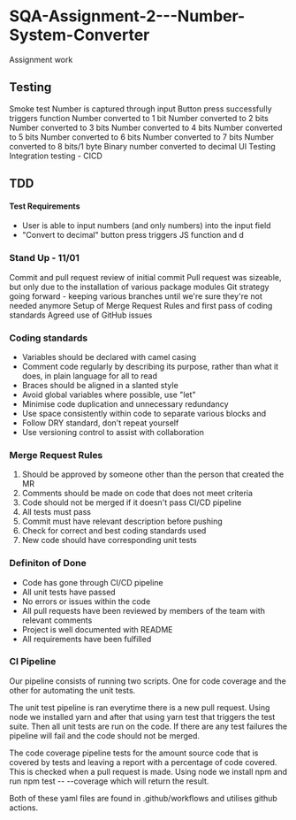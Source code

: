 # SQA-Assignment-2---Number-System-Converter
Assignment work

## Testing 
Smoke test
Number is captured through input 
Button press successfully triggers function
Number converted to 1 bit
Number converted to 2 bits
Number converted to 3 bits
Number converted to 4 bits
Number converted to 5 bits
Number converted to 6 bits
Number converted to 7 bits
Number converted to 8 bits/1 byte
Binary number converted to decimal
UI Testing
Integration testing - CICD

## TDD
#### Test Requirements
- User is able to input numbers (and only numbers) into the input field
- "Convert to decimal" button press triggers JS function and d



### Stand Up - 11/01 
Commit and pull request review of initial commit 
Pull request was sizeable, but only due to the installation of various package modules
Git strategy going forward - keeping various branches until we're sure they're not needed anymore
Setup of Merge Request Rules and first pass of coding standards
Agreed use of GitHub issues

### Coding standards
- Variables should be declared with camel casing
- Comment code regularly by describing its purpose, rather than what it does, in plain language for all to read
- Braces should be aligned in a slanted style
- Avoid global variables where possible, use "let"
- Minimise code duplication and unnecessary redundancy
- Use space consistently within code to separate various blocks and 
- Follow DRY standard, don't repeat yourself
- Use versioning control to assist with collaboration


### Merge Request Rules
1. Should be approved by someone other than the person that created the MR
2. Comments should be made on code that does not meet criteria
3. Code should not be merged if it doesn't pass CI/CD pipeline
4. All tests must pass
5. Commit must have relevant description before pushing
6. Check for correct and best coding standards used
7. New code should have corresponding unit tests

### Definiton of Done
- Code has gone through CI/CD pipeline
- All unit tests have passed
- No errors or issues within the code
- All pull requests have been reviewed by members of the team with relevant comments
- Project is well documented with README
- All requirements have been fulfilled

### CI Pipeline
Our pipeline consists of running two scripts. One for code coverage and the other for automating the unit tests. 

The unit test pipeline is ran everytime there is a new pull request. Using node we installed yarn and after that using yarn test that triggers the test suite. Then all unit tests are run on the code. If there are any test failures the pipeline will fail and the code should not be merged.

The code coverage pipeline tests for the amount source code that is covered by tests and leaving a report with a percentage of code covered. This is checked when a pull request is made. Using node we install npm and run npm test -- --coverage which will return the result.

Both of these yaml files are found in .github/workflows and utilises github actions.